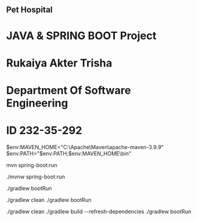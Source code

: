 ## Pet Hospital 
# JAVA & SPRING BOOT Project
# Rukaiya Akter Trisha
# Department Of Software Engineering
# ID 232-35-292


$env:MAVEN_HOME="C:\Apache\Maven\apache-maven-3.9.9"
$env:PATH="$env:PATH;$env:MAVEN_HOME\bin"


mvn spring-boot:run

./mvnw spring-boot:run

./gradlew bootRun

./gradlew clean
./gradlew bootRun

./gradlew clean
./gradlew build --refresh-dependencies
./gradlew bootRun 
